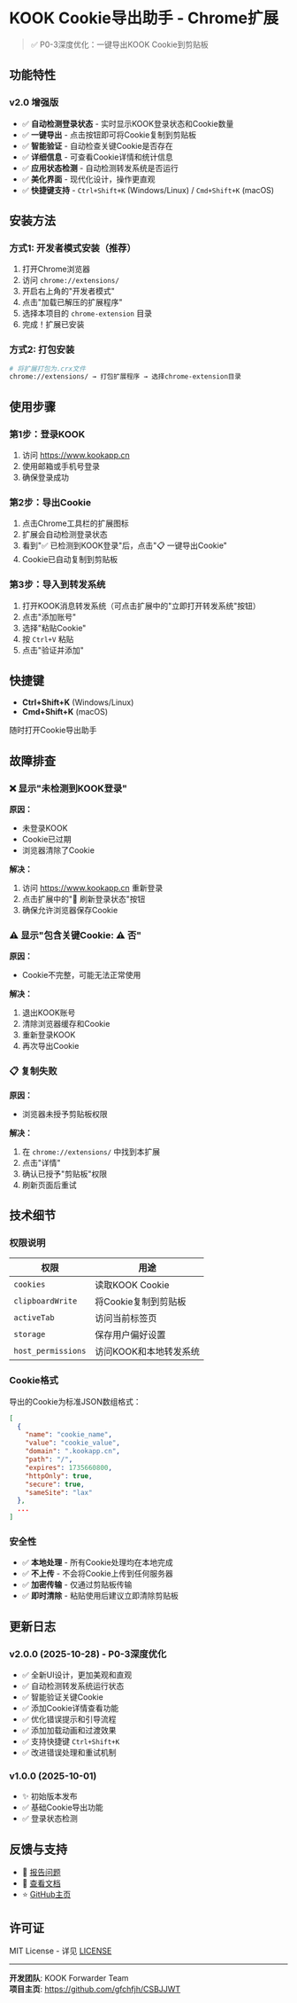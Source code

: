 # KOOK Cookie导出助手 - Chrome扩展

> ✅ P0-3深度优化：一键导出KOOK Cookie到剪贴板

## 功能特性

### v2.0 增强版
- ✅ **自动检测登录状态** - 实时显示KOOK登录状态和Cookie数量
- ✅ **一键导出** - 点击按钮即可将Cookie复制到剪贴板
- ✅ **智能验证** - 自动检查关键Cookie是否存在
- ✅ **详细信息** - 可查看Cookie详情和统计信息
- ✅ **应用状态检测** - 自动检测转发系统是否运行
- ✅ **美化界面** - 现代化设计，操作更直观
- ✅ **快捷键支持** - `Ctrl+Shift+K` (Windows/Linux) / `Cmd+Shift+K` (macOS)

## 安装方法

### 方式1: 开发者模式安装（推荐）

1. 打开Chrome浏览器
2. 访问 `chrome://extensions/`
3. 开启右上角的"开发者模式"
4. 点击"加载已解压的扩展程序"
5. 选择本项目的 `chrome-extension` 目录
6. 完成！扩展已安装

### 方式2: 打包安装

```bash
# 将扩展打包为.crx文件
chrome://extensions/ → 打包扩展程序 → 选择chrome-extension目录
```

## 使用步骤

### 第1步：登录KOOK
1. 访问 https://www.kookapp.cn
2. 使用邮箱或手机号登录
3. 确保登录成功

### 第2步：导出Cookie
1. 点击Chrome工具栏的扩展图标
2. 扩展会自动检测登录状态
3. 看到"✅ 已检测到KOOK登录"后，点击"📋 一键导出Cookie"
4. Cookie已自动复制到剪贴板

### 第3步：导入到转发系统
1. 打开KOOK消息转发系统（可点击扩展中的"立即打开转发系统"按钮）
2. 点击"添加账号"
3. 选择"粘贴Cookie"
4. 按 `Ctrl+V` 粘贴
5. 点击"验证并添加"

## 快捷键

- **Ctrl+Shift+K** (Windows/Linux)
- **Cmd+Shift+K** (macOS)

随时打开Cookie导出助手

## 故障排查

### ❌ 显示"未检测到KOOK登录"

**原因：**
- 未登录KOOK
- Cookie已过期
- 浏览器清除了Cookie

**解决：**
1. 访问 https://www.kookapp.cn 重新登录
2. 点击扩展中的"🔄 刷新登录状态"按钮
3. 确保允许浏览器保存Cookie

### ⚠️ 显示"包含关键Cookie: ⚠️ 否"

**原因：**
- Cookie不完整，可能无法正常使用

**解决：**
1. 退出KOOK账号
2. 清除浏览器缓存和Cookie
3. 重新登录KOOK
4. 再次导出Cookie

### 📋 复制失败

**原因：**
- 浏览器未授予剪贴板权限

**解决：**
1. 在 `chrome://extensions/` 中找到本扩展
2. 点击"详情"
3. 确认已授予"剪贴板"权限
4. 刷新页面后重试

## 技术细节

### 权限说明

| 权限 | 用途 |
|------|------|
| `cookies` | 读取KOOK Cookie |
| `clipboardWrite` | 将Cookie复制到剪贴板 |
| `activeTab` | 访问当前标签页 |
| `storage` | 保存用户偏好设置 |
| `host_permissions` | 访问KOOK和本地转发系统 |

### Cookie格式

导出的Cookie为标准JSON数组格式：

```json
[
  {
    "name": "cookie_name",
    "value": "cookie_value",
    "domain": ".kookapp.cn",
    "path": "/",
    "expires": 1735660800,
    "httpOnly": true,
    "secure": true,
    "sameSite": "lax"
  },
  ...
]
```

### 安全性

- ✅ **本地处理** - 所有Cookie处理均在本地完成
- ✅ **不上传** - 不会将Cookie上传到任何服务器
- ✅ **加密传输** - 仅通过剪贴板传输
- ✅ **即时清除** - 粘贴使用后建议立即清除剪贴板

## 更新日志

### v2.0.0 (2025-10-28) - P0-3深度优化
- ✅ 全新UI设计，更加美观和直观
- ✅ 自动检测转发系统运行状态
- ✅ 智能验证关键Cookie
- ✅ 添加Cookie详情查看功能
- ✅ 优化错误提示和引导流程
- ✅ 添加加载动画和过渡效果
- ✅ 支持快捷键 `Ctrl+Shift+K`
- ✅ 改进错误处理和重试机制

### v1.0.0 (2025-10-01)
- ✨ 初始版本发布
- ✅ 基础Cookie导出功能
- ✅ 登录状态检测

## 反馈与支持

- 🐛 [报告问题](https://github.com/gfchfjh/CSBJJWT/issues)
- 📖 [查看文档](https://github.com/gfchfjh/CSBJJWT/blob/main/docs/tutorials/02-Cookie获取详细教程.md)
- ⭐ [GitHub主页](https://github.com/gfchfjh/CSBJJWT)

## 许可证

MIT License - 详见 [LICENSE](../LICENSE)

---

**开发团队**: KOOK Forwarder Team  
**项目主页**: https://github.com/gfchfjh/CSBJJWT
